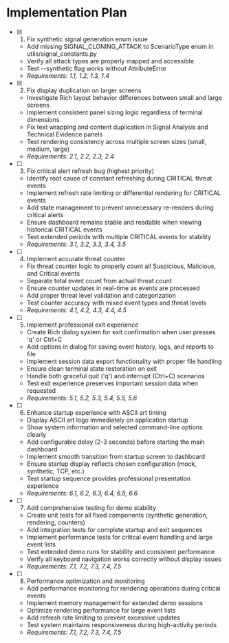 # Implementation Plan

- [x] 1. Fix synthetic signal generation enum issue

  - Add missing SIGNAL_CLONING_ATTACK to ScenarioType enum in utils/signal_constants.py
  - Verify all attack types are properly mapped and accessible
  - Test --synthetic flag works without AttributeError
  - _Requirements: 1.1, 1.2, 1.3, 1.4_

- [x] 2. Fix display duplication on larger screens

  - Investigate Rich layout behavior differences between small and large screens
  - Implement consistent panel sizing logic regardless of terminal dimensions
  - Fix text wrapping and content duplication in Signal Analysis and Technical Evidence panels
  - Test rendering consistency across multiple screen sizes (small, medium, large)
  - _Requirements: 2.1, 2.2, 2.3, 2.4_

- [ ] 3. Fix critical alert refresh bug (highest priority)

  - Identify root cause of constant refreshing during CRITICAL threat events
  - Implement refresh rate limiting or differential rendering for CRITICAL events
  - Add state management to prevent unnecessary re-renders during critical alerts
  - Ensure dashboard remains stable and readable when viewing historical CRITICAL events
  - Test extended periods with multiple CRITICAL events for stability
  - _Requirements: 3.1, 3.2, 3.3, 3.4, 3.5_

- [ ] 4. Implement accurate threat counter

  - Fix threat counter logic to properly count all Suspicious, Malicious, and Critical events
  - Separate total event count from actual threat count
  - Ensure counter updates in real-time as events are processed
  - Add proper threat level validation and categorization
  - Test counter accuracy with mixed event types and threat levels
  - _Requirements: 4.1, 4.2, 4.3, 4.4, 4.5_

- [ ] 5. Implement professional exit experience

  - Create Rich dialog system for exit confirmation when user presses 'q' or Ctrl+C
  - Add options in dialog for saving event history, logs, and reports to file
  - Implement session data export functionality with proper file handling
  - Ensure clean terminal state restoration on exit
  - Handle both graceful quit ('q') and interrupt (Ctrl+C) scenarios
  - Test exit experience preserves important session data when requested
  - _Requirements: 5.1, 5.2, 5.3, 5.4, 5.5, 5.6_

- [ ] 6. Enhance startup experience with ASCII art timing

  - Display ASCII art logo immediately on application startup
  - Show system information and selected command-line options clearly
  - Add configurable delay (2-3 seconds) before starting the main dashboard
  - Implement smooth transition from startup screen to dashboard
  - Ensure startup display reflects chosen configuration (mock, synthetic, TCP, etc.)
  - Test startup sequence provides professional presentation experience
  - _Requirements: 6.1, 6.2, 6.3, 6.4, 6.5, 6.6_

- [ ] 7. Add comprehensive testing for demo stability

  - Create unit tests for all fixed components (synthetic generation, rendering, counters)
  - Add integration tests for complete startup and exit sequences
  - Implement performance tests for critical event handling and large event lists
  - Test extended demo runs for stability and consistent performance
  - Verify all keyboard navigation works correctly without display issues
  - _Requirements: 7.1, 7.2, 7.3, 7.4, 7.5_

- [ ] 8. Performance optimization and monitoring
  - Add performance monitoring for rendering operations during critical events
  - Implement memory management for extended demo sessions
  - Optimize rendering performance for large event lists
  - Add refresh rate limiting to prevent excessive updates
  - Test system maintains responsiveness during high-activity periods
  - _Requirements: 7.1, 7.2, 7.3, 7.4, 7.5_
